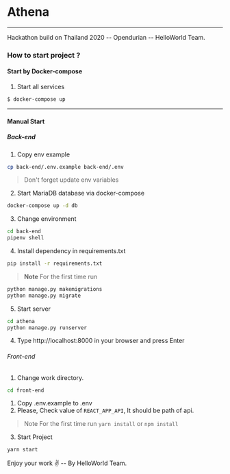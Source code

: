 # Athena
---
Hackathon build on Thailand 2020 -- Opendurian -- HelloWorld Team.

### How to start project ?

#### Start by Docker-compose
1. Start all services
```bash
$ docker-compose up
```

------
#### Manual Start
##### Back-end

1. Copy env example
```bash
cp back-end/.env.example back-end/.env
```
> Don't forget update env variables

2. Start MariaDB database via docker-compose
```bash
docker-compose up -d db
```

3. Change environment
```bash
cd back-end
pipenv shell
```

4. Install dependency in requirements.txt
```bash
pip install -r requirements.txt
```

> **Note**
  For the first time run 
  ```bash
  python manage.py makemigrations
  python manage.py migrate
```

5. Start server
```bash
cd athena
python manage.py runserver
```

4. Type http://localhost:8000 in your browser and press Enter


###### Front-end

1. Change work directory.
```bash
cd front-end
```

1. Copy .env.example to .env
2. Please, Check value of `REACT_APP_API`, It should be path of api.

> Note
  For the first time run `yarn install` or `npm install`

3. Start Project
```bash
yarn start
```

Enjoy your work ✌ -- By HelloWorld Team.
